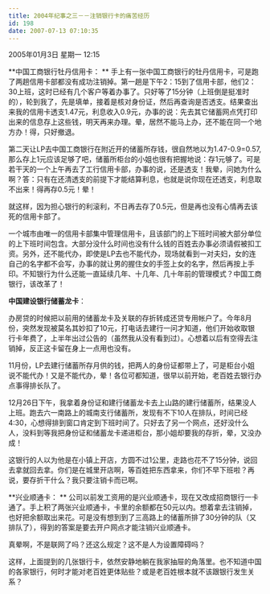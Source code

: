 ```yaml
---
title: 2004年纪事之三－－注销银行卡的痛苦经历
id: 198
date: 2007-07-13 07:10:35
---
```


2005年01月3日 星期一 12:15

**中国工商银行牡丹信用卡：
**
手上有一张中国工商银行的牡丹信用卡，可是跑了两趟信用卡部都没有成功注销掉。第一趟是下午2：15到了信用卡部，他们2：30上班，这时已经有几个客户等着办事了。只好等了15分钟（上班倒是挺准时的），轮到我了，先是填单，接着是核对身份证，然后再查询是否透支。结果查出来我的信用卡透支1.47元，利息收入0.9元，办事的说：先去其它储蓄网点凭打印出来的信息存上这些钱，明天再来办理。晕，居然不能马上办，还不能在同一个地方办！得，只好撤退。

第二天让LP去中国工商银行在附近开的储蓄所存钱，很自然地以为1.47-0.9=0.57,那么存上1元应该足够了吧，储蓄所柜台的小姐也很有把握地说：存1元够了。可是若干天的一个上午再去了工行信用卡部，办事的说，还是透支！我晕，问她为什么啊？答：只有在还清透支的前提下才能结算利息，也就是说你现在还透支，利息取不出来！得再存0.5元！晕！

就这样，因为担心银行的利滚利，不日再去存了0.5元，但是再也没有心情再去该死的信用卡部了。

一个城市由唯一的信用卡部集中管理信用卡，且该部门的上下班时间被大部分单位的上下班时间包含。大部分没什么时间也没有什么钱的百姓去办事必须请假被扣工资。另外，还不能代办，即使是LP去也不能代办，现场就看到一对夫妇，女的连自己的名字都不会写，办事的就让男的握住女的手签上女的名字，然后再按上手印。不知银行为什么还能一直延续几年、十几年、几十年前的管理模式？中国工商银行，该改革了！

**中国建设银行储蓄龙卡**：

办房贷的时候把以前用的储蓄龙卡及关联的存折转成还贷专用帐户了。今年8月份，突然发现被莫名其妙扣了10元，打电话去建行一问才知道，他们开始收取银行卡年费了，上半年出过公告的（虽然我从没有看到过）。心想着以后有空得去注销掉，反正这卡留在身上一点用也没有。

11月份，LP去建行储蓄所存月供的钱，把两人的身份证都带上了，可是柜台小姐说不能代办！又是不能代办，晕！各位可都知道，很早以前开始，老百姓去银行办点事得排长队了。

12月26日下午，我拿着身份证和建行储蓄龙卡去上山路的建行储蓄所，结果没人上班。跑去六一南路上的城南支行储蓄所，发现有不下10人在排队，时间已经4:30，心想得排到窗口肯定到下班时间了。只好去了另一个网点，还好没什么人，没料到等我把身份证和储蓄龙卡递进柜台，那小姐却要我的存折，晕，又没办成！

这银行的人以为他是在小镇上开店，方圆不过1公里，走路也花不了15分钟，说回去拿就回去拿。你们是在城里开店啊，等百姓把东西拿来，你们不早下班啦？再说，要存折干什么？我只要注销卡而已啊。

**兴业顺通卡：
**
公司以前发工资用的是兴业顺通卡，现在又改成招商银行一卡通了。手上积了两张兴业顺通卡，卡里的余额都在50元以内。想着拿去注销掉，也好把余额取出来花。可是没有想到到了三高路上的储蓄所排了30分钟的队（又排队了），得到的答案是要去开户网点才能注销兴业顺通卡。

真晕啊，不是联网了吗？还这么规定？这不是人为设置障碍吗？

这样，上面提到的几张银行卡，依然安静地躺在我家抽屉的角落里。也不知道中国的各家银行，何时才能对老百姓更体贴些？或是老百姓根本就不该跟银行发生关系？